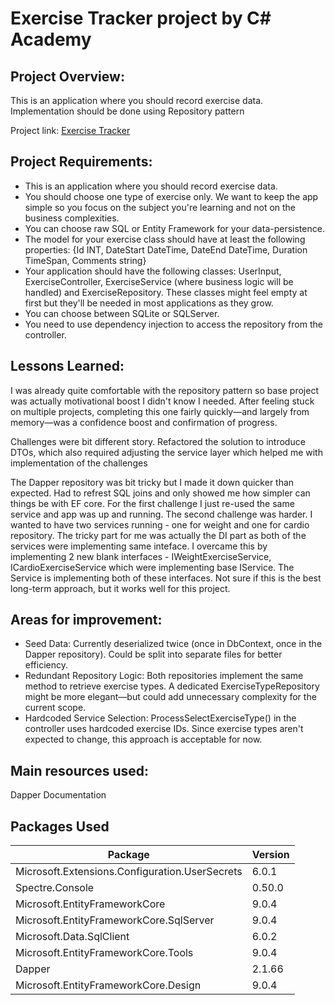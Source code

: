 # Exercise Tracker project by C# Academy

## Project Overview:
This is an application where you should record exercise data. Implementation should be done using Repository pattern

Project link: [Exercise Tracker](https://www.thecsharpacademy.com/project/18/exercise-tracker)

## Project Requirements:
- This is an application where you should record exercise data.
- You should choose one type of exercise only. We want to keep the app simple so you focus on the subject you're learning and not on the business complexities.
- You can choose raw SQL or Entity Framework for your data-persistence.
- The model for your exercise class should have at least the following properties: {Id INT, DateStart DateTime, DateEnd DateTime, Duration TimeSpan, Comments string}
- Your application should have the following classes: UserInput, ExerciseController, ExerciseService (where business logic will be handled) and ExerciseRepository. These classes might feel empty at first but they'll be needed in most applications as they grow.
- You can choose between SQLite or SQLServer.
- You need to use dependency injection to access the repository from the controller.

## Lessons Learned:
I was already quite comfortable with the repository pattern so base project was actually motivational boost I didn't know I needed. 
After feeling stuck on multiple projects, completing this one fairly quickly—and largely from memory—was a confidence boost and confirmation of progress.

Challenges were bit different story. Refactored the solution to introduce DTOs, which also required adjusting the service layer which helped me with implementation of the challenges 

The Dapper repository was bit tricky but I made it down quicker than expected. Had to refrest SQL joins and only showed me how simpler can things be with EF core.
For the first challenge I just re-used the same service and app was up and running.
The second challenge was harder. I wanted to have two services running - one for weight and one for cardio repository. The tricky part for me was actually the DI part as both of the services were implementing same inteface. I overcame this by implementing 2 new blank interfaces - IWeightExerciseService, ICardioExerciseService which were implementing base IService. The Service is implementing both of these interfaces. Not sure if this is the best long-term approach, but it works well for this project.

## Areas for improvement:

- Seed Data: Currently deserialized twice (once in DbContext, once in the Dapper repository). Could be split into separate files for better efficiency.
- Redundant Repository Logic: Both repositories implement the same method to retrieve exercise types. A dedicated ExerciseTypeRepository might be more elegant—but could add unnecessary complexity for the current scope.
- Hardcoded Service Selection: ProcessSelectExerciseType() in the controller uses hardcoded exercise IDs. Since exercise types aren't expected to change, this approach is acceptable for now.

## Main resources used:
Dapper Documentation 

## Packages Used

| Package | Version |
|---------|---------|
| Microsoft.Extensions.Configuration.UserSecrets | 6.0.1 |
| Spectre.Console | 0.50.0 |
| Microsoft.EntityFrameworkCore | 9.0.4 |
| Microsoft.EntityFrameworkCore.SqlServer | 9.0.4 |
| Microsoft.Data.SqlClient | 6.0.2 |
| Microsoft.EntityFrameworkCore.Tools | 9.0.4 |
| Dapper | 2.1.66 |
| Microsoft.EntityFrameworkCore.Design | 9.0.4 |
